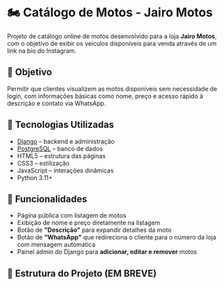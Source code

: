 # 🏍️ Catálogo de Motos - Jairo Motos

Projeto de catálogo online de motos desenvolvido para a loja **Jairo Motos**, com o objetivo de exibir os veículos disponíveis para venda através de um link na bio do Instagram.

## 📌 Objetivo

Permitir que clientes visualizem as motos disponíveis sem necessidade de login, com informações básicas como nome, preço e acesso rápido à descrição e contato via WhatsApp.

## 🚀 Tecnologias Utilizadas

- [Django](https://www.djangoproject.com/) – backend e administração
- [PostgreSQL](https://www.postgresql.org/) – banco de dados
- HTML5 – estrutura das páginas
- CSS3 – estilização
- JavaScript – interações dinâmicas
- Python 3.11+

## 🎯 Funcionalidades

- Página pública com listagem de motos
- Exibição de nome e preço diretamente na listagem
- Botão de **"Descrição"** para expandir detalhes da moto
- Botão de **"WhatsApp"** que redireciona o cliente para o número da loja com mensagem automática
- Painel admin do Django para **adicionar, editar e remover** motos

## 📂 Estrutura do Projeto (EM BREVE)

